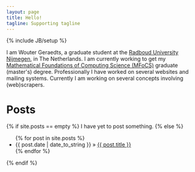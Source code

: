 ```yaml
---
layout: page
title: Hello!
tagline: Supporting tagline
---
```

{% include JB/setup %}

I am Wouter Geraedts, a graduate student at the [Radboud University Nijmegen](http://www.ru.nl/), in The Netherlands. I am currently working to get my [Mathematical Foundations of Computing Science (MFoCS)](http://www.ru.nl/masters/programme/science/mathematics/specialisations/foundations/) graduate (master's) degree. Professionally I have worked on several websites and mailing systems. Currently I am working on several concepts involving (web)scrapers.

# Posts

{% if site.posts == empty %}
I have yet to post something.
{% else %}
<ul class="posts">
  {% for post in site.posts %}
	<li><span>{{ post.date | date_to_string }}</span> &raquo; <a href="{{ BASE_PATH }}{{ post.url }}">{{ post.title }}</a></li>
  {% endfor %}
</ul>
{% endif %}
